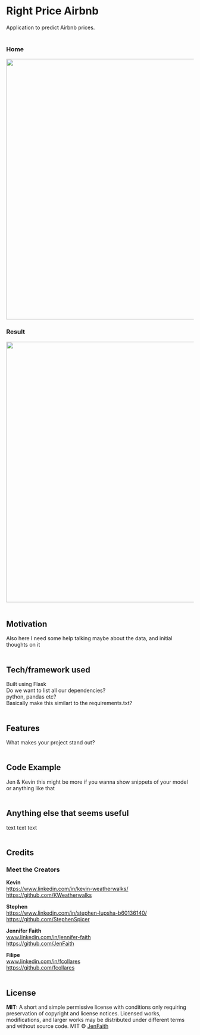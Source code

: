 # Right Price Airbnb

Application to predict Airbnb prices.
<br><br>

### Home
<img src="https://user-images.githubusercontent.com/75267484/110042105-432ff880-7d13-11eb-81b8-7d63dc42c5c8.PNG" width="700"><br>

### Result
<img src="https://user-images.githubusercontent.com/75267484/110042045-25629380-7d13-11eb-9c1d-ec5041c99b5a.png" width="700"><br>
<br>

## Motivation
Also here I need some help talking maybe about the data, and initial thoughts on it
<br><br>

## Tech/framework used
Built using Flask\
Do we want to list all our dependencies?\
python, pandas etc?\
Basically make this similart to the requirements.txt?
<br><br>

## Features
What makes your project stand out?
<br><br>

## Code Example
Jen & Kevin this might be more if you wanna show snippets of your model or anything like that
<br><br>

## Anything else that seems useful
text text text
<br><br>

## Credits
### Meet the Creators

**Kevin**<br>
https://www.linkedin.com/in/kevin-weatherwalks/<br>
https://github.com/KWeatherwalks <br>

**Stephen**<br>
https://www.linkedin.com/in/stephen-lupsha-b60136140/<br>
https://github.com/StephenSpicer<br>

**Jennifer Faith**<br>
www.linkedin.com/in/jennifer-faith<br>
https://github.com/JenFaith<br>


**Filipe**<br>
www.linkedin.com/in/fcollares<br>
https://github.com/fcollares<br>
<br>

## License
**MIT:** A short and simple permissive license with conditions only requiring preservation of copyright and license notices. Licensed works, modifications, and larger works may be distributed under different terms and without source code.
MIT © [JenFaith]()
